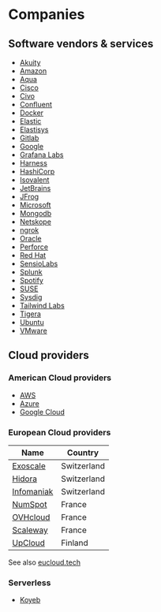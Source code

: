 # Companies

## Software vendors & services

* [Akuity](https://akuity.io/)
* [Amazon](amazon/amazon.md)
* [Aqua](aqua/aqua.md)
* [Cisco](cisco/cisco.md)
* [Civo](civo/civo.md)
* [Confluent](confluent/confluent.md)
* [Docker](docker/docker.md)
* [Elastic](elastic/elastic.md)
* [Elastisys](elastisys/elastsys.md)
* [Gitlab](gitlab/gitlab.md)
* [Google](google/google.md)
* [Grafana Labs](grafana-labs/grafana-labs.md)
* [Harness](harness/harness.md)
* [HashiCorp](hashicorp/hashicorp.md)
* [Isovalent](https://isovalent.com/)
* [JetBrains](jetbrains/jetbrains.md)
* [JFrog](jfrog/jfrog.md)
* [Microsoft](microsoft/microsoft.md)
* [Mongodb](mongodb/mongodb.md)
* [Netskope](netskope/netskope.md)
* [ngrok](ngrok/ngrok.md)
* [Oracle](oracle/oracle.md)
* [Perforce](perforce/perforce.md)
* [Red Hat](redhat/redhat.md)
* [SensioLabs](sensiolabs/sensiolabs.md)
* [Splunk](splunk/splunk.md)
* [Spotify](spotify/spotify.md)
* [SUSE](suse/suse.md)
* [Sysdig](sysdig/sysdig.md)
* [Tailwind Labs](tailwind-labs/tailwind-labs.md)
* [Tigera](tigera/tigera.md)
* [Ubuntu](ubuntu/ubuntu.md)
* [VMware](vmware/vmware.md)

## Cloud providers

### American Cloud providers

* [AWS](amazon/aws.md)
* [Azure](microsoft/azure.md)
* [Google Cloud](google/google-cloud.md)

### European Cloud providers

Name                                      | Country
------------------------------------------|------------
[Exoscale](http://www.exoscale.com)       | Switzerland
[Hidora](https://hidora.io/)              | Switzerland
[Infomaniak](https://www.infomaniak.com/) | Switzerland
[NumSpot](https://numspot.com/)           | France
[OVHcloud](https://www.ovhcloud.com/fr/)  | France
[Scaleway](https://www.scaleway.com/)     | France
[UpCloud](https://upcloud.com/)           | Finland

See also [eucloud.tech](https://www.eucloud.tech/eu-providers/cloud)

### Serverless

* [Koyeb](https://www.koyeb.com/)

